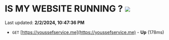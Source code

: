 # IS MY WEBSITE RUNNING ? [![](https://img.shields.io/static/v1?label=Sponsor&message=%E2%9D%A4&logo=GitHub&color=%23fe8e86)](https://github.com/sponsors/<username>)

Last updated: **2/2/2024, 10:47:36 PM**

- `GET` [https://youssefservice.me](https://youssefservice.me) - **Up** (178ms)
